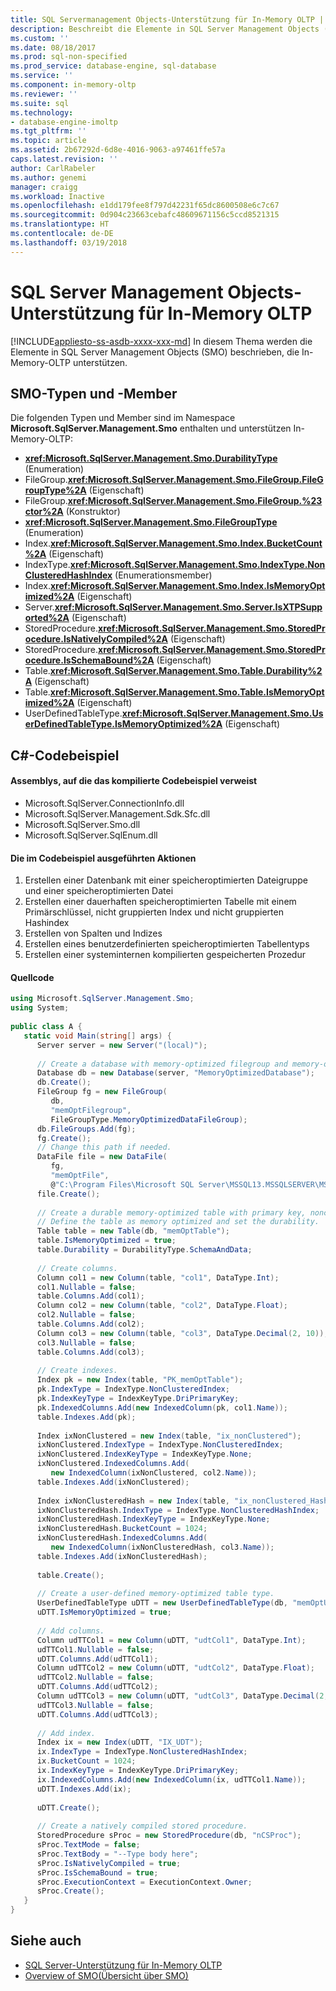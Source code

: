 ```yaml
---
title: SQL Servermanagement Objects-Unterstützung für In-Memory OLTP | Microsoft-Dokumentation
description: Beschreibt die Elemente in SQL Server Management Objects (SMO), die In-Memory-OLTP unterstützen.
ms.custom: ''
ms.date: 08/18/2017
ms.prod: sql-non-specified
ms.prod_service: database-engine, sql-database
ms.service: ''
ms.component: in-memory-oltp
ms.reviewer: ''
ms.suite: sql
ms.technology:
- database-engine-imoltp
ms.tgt_pltfrm: ''
ms.topic: article
ms.assetid: 2b67292d-6d8e-4016-9063-a97461ffe57a
caps.latest.revision: ''
author: CarlRabeler
ms.author: genemi
manager: craigg
ms.workload: Inactive
ms.openlocfilehash: e1dd179fee8f797d42231f65dc8600508e6c7c67
ms.sourcegitcommit: 0d904c23663cebafc48609671156c5ccd8521315
ms.translationtype: HT
ms.contentlocale: de-DE
ms.lasthandoff: 03/19/2018
---
```

# <a name="sql-server-management-objects-support-for-in-memory-oltp"></a>SQL Server Management Objects-Unterstützung für In-Memory OLTP
[!INCLUDE[appliesto-ss-asdb-xxxx-xxx-md](../../includes/appliesto-ss-asdb-xxxx-xxx-md.md)]
In diesem Thema werden die Elemente in SQL Server Management Objects (SMO) beschrieben, die In-Memory-OLTP unterstützen.  

## <a name="smo-types-and-members"></a>SMO-Typen und -Member

Die folgenden Typen und Member sind im Namespace **Microsoft.SqlServer.Management.Smo** enthalten und unterstützen In-Memory-OLTP:

- **<xref:Microsoft.SqlServer.Management.Smo.DurabilityType>** (Enumeration)
- FileGroup.**<xref:Microsoft.SqlServer.Management.Smo.FileGroup.FileGroupType%2A>** (Eigenschaft)
- FileGroup.**<xref:Microsoft.SqlServer.Management.Smo.FileGroup.%23ctor%2A>** (Konstruktor)
- **<xref:Microsoft.SqlServer.Management.Smo.FileGroupType>** (Enumeration)
- Index.**<xref:Microsoft.SqlServer.Management.Smo.Index.BucketCount%2A>** (Eigenschaft)
- IndexType.**<xref:Microsoft.SqlServer.Management.Smo.IndexType.NonClusteredHashIndex>** (Enumerationsmember)
- Index.**<xref:Microsoft.SqlServer.Management.Smo.Index.IsMemoryOptimized%2A>** (Eigenschaft)
- Server.**<xref:Microsoft.SqlServer.Management.Smo.Server.IsXTPSupported%2A>** (Eigenschaft)
- StoredProcedure.**<xref:Microsoft.SqlServer.Management.Smo.StoredProcedure.IsNativelyCompiled%2A>** (Eigenschaft)
- StoredProcedure.**<xref:Microsoft.SqlServer.Management.Smo.StoredProcedure.IsSchemaBound%2A>** (Eigenschaft)
- Table.**<xref:Microsoft.SqlServer.Management.Smo.Table.Durability%2A>** (Eigenschaft)
- Table.**<xref:Microsoft.SqlServer.Management.Smo.Table.IsMemoryOptimized%2A>** (Eigenschaft)
- UserDefinedTableType.**<xref:Microsoft.SqlServer.Management.Smo.UserDefinedTableType.IsMemoryOptimized%2A>** (Eigenschaft)

## <a name="c-code-example"></a>C#-Codebeispiel

#### <a name="assemblies-referenced-by-the-compiled-code-example"></a>Assemblys, auf die das kompilierte Codebeispiel verweist

- Microsoft.SqlServer.ConnectionInfo.dll
- Microsoft.SqlServer.Management.Sdk.Sfc.dll
- Microsoft.SqlServer.Smo.dll
- Microsoft.SqlServer.SqlEnum.dll

#### <a name="actions-taken-in-the-code-example"></a>Die im Codebeispiel ausgeführten Aktionen

1. Erstellen einer Datenbank mit einer speicheroptimierten Dateigruppe und einer speicheroptimierten Datei  
2. Erstellen einer dauerhaften speicheroptimierten Tabelle mit einem Primärschlüssel, nicht gruppierten Index und nicht gruppierten Hashindex  
3. Erstellen von Spalten und Indizes  
4. Erstellen eines benutzerdefinierten speicheroptimierten Tabellentyps  
5. Erstellen einer systeminternen kompilierten gespeicherten Prozedur

#### <a name="source-code"></a>Quellcode
  
```csharp
using Microsoft.SqlServer.Management.Smo;  
using System;  
  
public class A {  
   static void Main(string[] args) {  
      Server server = new Server("(local)");  
  
      // Create a database with memory-optimized filegroup and memory-optimized file.
      Database db = new Database(server, "MemoryOptimizedDatabase");  
      db.Create();  
      FileGroup fg = new FileGroup(
         db,
         "memOptFilegroup",
         FileGroupType.MemoryOptimizedDataFileGroup);  
      db.FileGroups.Add(fg);  
      fg.Create();  
      // Change this path if needed.
      DataFile file = new DataFile(
         fg,
         "memOptFile",
         @"C:\Program Files\Microsoft SQL Server\MSSQL13.MSSQLSERVER\MSSQL\DATA\MSSQLmemOptFileName");  
      file.Create();  
  
      // Create a durable memory-optimized table with primary key, nonclustered index and nonclustered hash index.
      // Define the table as memory optimized and set the durability.
      Table table = new Table(db, "memOptTable");  
      table.IsMemoryOptimized = true;  
      table.Durability = DurabilityType.SchemaAndData;  
  
      // Create columns.
      Column col1 = new Column(table, "col1", DataType.Int);  
      col1.Nullable = false;  
      table.Columns.Add(col1);  
      Column col2 = new Column(table, "col2", DataType.Float);  
      col2.Nullable = false;  
      table.Columns.Add(col2);  
      Column col3 = new Column(table, "col3", DataType.Decimal(2, 10));  
      col3.Nullable = false;  
      table.Columns.Add(col3);  
  
      // Create indexes.
      Index pk = new Index(table, "PK_memOptTable");  
      pk.IndexType = IndexType.NonClusteredIndex;  
      pk.IndexKeyType = IndexKeyType.DriPrimaryKey;  
      pk.IndexedColumns.Add(new IndexedColumn(pk, col1.Name));  
      table.Indexes.Add(pk);  
  
      Index ixNonClustered = new Index(table, "ix_nonClustered");  
      ixNonClustered.IndexType = IndexType.NonClusteredIndex;  
      ixNonClustered.IndexKeyType = IndexKeyType.None;  
      ixNonClustered.IndexedColumns.Add(
         new IndexedColumn(ixNonClustered, col2.Name));  
      table.Indexes.Add(ixNonClustered);  
  
      Index ixNonClusteredHash = new Index(table, "ix_nonClustered_Hash");  
      ixNonClusteredHash.IndexType = IndexType.NonClusteredHashIndex;  
      ixNonClusteredHash.IndexKeyType = IndexKeyType.None;  
      ixNonClusteredHash.BucketCount = 1024;  
      ixNonClusteredHash.IndexedColumns.Add(
         new IndexedColumn(ixNonClusteredHash, col3.Name));  
      table.Indexes.Add(ixNonClusteredHash);  
  
      table.Create();  
  
      // Create a user-defined memory-optimized table type.
      UserDefinedTableType uDTT = new UserDefinedTableType(db, "memOptUDTT");  
      uDTT.IsMemoryOptimized = true;  
  
      // Add columns.
      Column udTTCol1 = new Column(uDTT, "udtCol1", DataType.Int);  
      udTTCol1.Nullable = false;  
      uDTT.Columns.Add(udTTCol1);  
      Column udTTCol2 = new Column(uDTT, "udtCol2", DataType.Float);  
      udTTCol2.Nullable = false;  
      uDTT.Columns.Add(udTTCol2);  
      Column udTTCol3 = new Column(uDTT, "udtCol3", DataType.Decimal(2, 10));  
      udTTCol3.Nullable = false;  
      uDTT.Columns.Add(udTTCol3);  
  
      // Add index.
      Index ix = new Index(uDTT, "IX_UDT");  
      ix.IndexType = IndexType.NonClusteredHashIndex;  
      ix.BucketCount = 1024;  
      ix.IndexKeyType = IndexKeyType.DriPrimaryKey;  
      ix.IndexedColumns.Add(new IndexedColumn(ix, udTTCol1.Name));  
      uDTT.Indexes.Add(ix);  
  
      uDTT.Create();  
  
      // Create a natively compiled stored procedure.
      StoredProcedure sProc = new StoredProcedure(db, "nCSProc");  
      sProc.TextMode = false;  
      sProc.TextBody = "--Type body here";  
      sProc.IsNativelyCompiled = true;  
      sProc.IsSchemaBound = true;  
      sProc.ExecutionContext = ExecutionContext.Owner;  
      sProc.Create();  
   }  
}  
```  
  
## <a name="see-also"></a>Siehe auch  

- [SQL Server-Unterstützung für In-Memory OLTP](sql-server-support-for-in-memory-oltp.md)
- [Overview of SMO(Übersicht über SMO)](../server-management-objects-smo/overview-smo.md)
